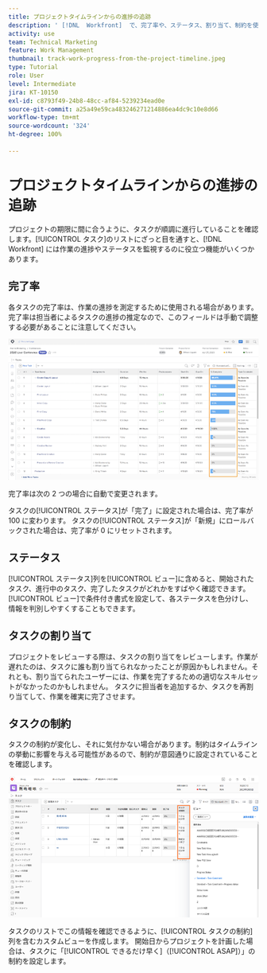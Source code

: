 ```yaml
---
title: プロジェクトタイムラインからの進捗の追跡
description: ' [!DNL  Workfront]  で、完了率や、ステータス、割り当て、制約を使用して、プロジェクトタイムラインから進捗を追跡する方法を説明します。'
activity: use
team: Technical Marketing
feature: Work Management
thumbnail: track-work-progress-from-the-project-timeline.jpeg
type: Tutorial
role: User
level: Intermediate
jira: KT-10150
exl-id: c8793f49-24b8-48cc-af84-5239234ead0e
source-git-commit: a25a49e59ca483246271214886ea4dc9c10e8d66
workflow-type: tm+mt
source-wordcount: '324'
ht-degree: 100%

---
```


# プロジェクトタイムラインからの進捗の追跡

プロジェクトの期限に間に合うように、タスクが順調に進行していることを確認します。[!UICONTROL タスク]のリストにざっと目を通すと、[!DNL  Workfront] には作業の進捗やステータスを監視するのに役立つ機能がいくつかあります。

## 完了率

各タスクの完了率は、作業の進捗を測定するために使用される場合があります。完了率は担当者によるタスクの進捗の推定なので、このフィールドは手動で調整する必要があることに注意してください。

![[!UICONTROL 完了率]の列が表示されているプロジェクトのタスクのリスト](assets/planner-fund-task-percent-complete.png)

完了率は次の 2 つの場合に自動で変更されます。

タスクの[!UICONTROL ステータス]が「完了」に設定された場合は、完了率が 100 に変わります。
タスクの[!UICONTROL ステータス]が「新規」にロールバックされた場合は、完了率が 0 にリセットされます。

## ステータス

[!UICONTROL ステータス]列を[!UICONTROL ビュー]に含めると、開始されたタスク、進行中のタスク、完了したタスクがどれかをすばやく確認できます。[!UICONTROL ビュー]で条件付き書式を設定して、各ステータスを色分けし、情報を判別しやすくすることもできます。

## タスクの割り当て

プロジェクトをレビューする際は、タスクの割り当てをレビューします。作業が遅れたのは、タスクに誰も割り当てられなかったことが原因かもしれません。それとも、割り当てられたユーザーには、作業を完了するための適切なスキルセットがなかったのかもしれません。 タスクに担当者を追加するか、タスクを再割り当てして、作業を確実に完了させます。

## タスクの制約

タスクの制約が変化し、それに気付かない場合があります。制約はタイムラインの挙動に影響を与える可能性があるので、制約が意図通りに設定されていることを確認します。

![タスクの制約の列が表示されているプロジェクトのタスクのリスト](assets/planner-fund-task-constraint.png)

タスクのリストでこの情報を確認できるように、[!UICONTROL タスクの制約]列を含むカスタムビューを作成します。 開始日からプロジェクトを計画した場合は、タスクに「[!UICONTROL できるだけ早く]（[!UICONTROL ASAP]）」の制約を設定します。
